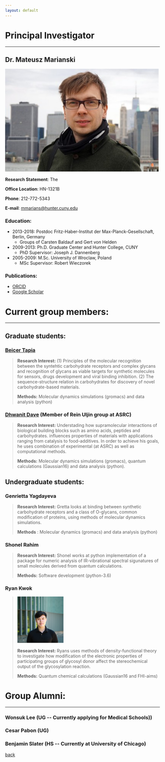 ```yaml
---
layout: default
---
```


# Principal Investigator
---
## Dr. Mateusz Marianski

 <img src="/assets/img/MMarianski.jpg" alt="drawing" width="500" class="left"/>

 **Research Statement**: The 


 **Office Location**: HN-1321B
 
 **Phone**: 212-772-5343
 
 **E-mail**: mmarians@hunter.cuny.edu

### Education:

 - 2013-2018: Postdoc Fritz-Haber-Institut der Max-Planck-Gesellschaft, Berlin, Germany
   - Groups of Carsten Baldauf and Gert von Helden
 - 2009-2013: Ph.D. Graduate Center and Hunter College, CUNY                                                                                                             
   - PhD Supervisor: Joseph J. Dannenberg 
 - 2005-2009: M.Sc. University of Wroclaw, Poland
   - MSc Supervisor: Robert Wieczorek

### Publications: 

 - [ORCID](http://orcid.org/0000-0002-6566-9931)
 - [Google Scholar](https://scholar.google.com/citations?user=UXI-3uUAAAAJ)

# Current group members:
---
## Graduate students:

### <a href="btapia@gradcenter.cuny.edu">Beicer Tapia</a> 

> **Research Interest:** (1) Principles of the molecular recognition between the syntehtic carbohydrate receptors and complex glycans and recognition of glycans as viable targets for synthetic molecules for sensors, drugs development and viral binding inhibition. (2) The sequence-structure relation in carbohydrates for discovery of novel carbohydrate-based materials.  
>
> **Methods:** Molecular dynamics simulations (gromacs) and data analysis (python)

### <a href="ddave@gradcenter.cuny.edu">Dhwanit Dave</a> (Member of Rein Uljin group at ASRC)

> **Research Interest:** Understading how supramolecular interactions of biological building blocks such as amino acids, peptides and carbohydrates. influences properties of materials with applications ranging from catalysis to food-additives. In order to achieve his goals, he uses combination of experimental (at ASRC) as well as computational methods.
> 
> **Methods:** Molecular dynamics simulations (gromacs), quantum calculations (Gaussian16) and data analysis (python). 


## Undergraduate students:

### Genrietta Yagdayeva

> **Research Interest:** Gretta looks at binding between synthetic carbohydrate receptors and a class of O-glycans, common modification of proteins, using methods of molecular dynamics simulations.
> 
> **Methods** : Molecular dynamics (gromacs) and data analysis (python) 

### Shonel Rahim 

> **Research Interest:** Shonel works at python implementation of a package for numeric analysis of IR-vibrational spectral sigunatures of small molecules derived from quantum calculations. 
> 
> **Methods:** Software development (python-3.6)

### Ryan Kwok 
> <img src="/assets/img/RKwok.jpeg" alt="drawing" width="150" class="left"/>
> 
> **Research Interest:** Ryans uses methods of density-functional theory to investigate how modification of the electronic properties of participating groups of glycosyl donor affect the stereochemical output of the glycosylation reaction.  
> 
> **Methods:** Quantum chemical calculations (Gaussian16 and FHI-aims)

# Group Alumni:
---
### Wonsuk Lee (UG  -- Currently applying for Medical Schools))

### Cesar Pabon (UG)

### Benjamin Slater (HS -- Currently at University of Chicago)

[back](./)
